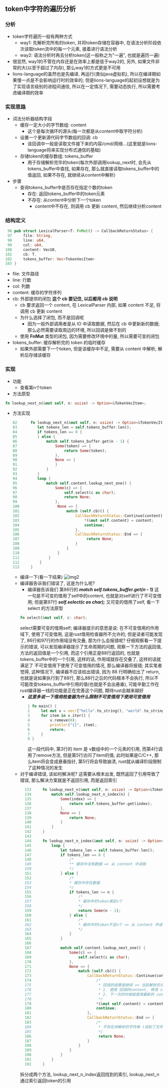 ## token中字符的遍历分析
### 分析
- token字符遍历一般有两种方式
	- way1: 先解析完所有的token, 并将token存储在容器中, 在语法分析阶段依次读取token流中的每一个元素, 接着进行语法分析
	- way2: 语法分析时再去分析token(这一般称之为"一遍", 也就是遍历一遍)
- 很显然, way1的不管在内存还是在效率上都是低于way2的, 另外, 如果文件非常的大(以至于超过了内存), 那么way1的方式更是不可用
- lions-language的虽然也是先编译, 再运行(类似java虚拟机), 所以在编译期如果慢一点是不会影响运行时的效率的; 但是lions-language的起初设想就是为了实现语言级别的进程间通信, 所以在一定情况下, 需要动态执行, 所以需要考虑编译期的效率

### 实现思路
- 词法分析器结构字段
	- 缓存一定大小的字节数组: content
		- 这个是每次循环的源头(每一次都是从content中取字符分析)
	- 设置一个更新源代码字节数组的回调: cb
		- 该回调中一般是读取文件接下来的内容/cmd/网络...(这里就是lions-language将来实现分布式通信的基础)
	- 存储token的缓存数组: tokens_buffer
		- 用于存储解析完毕的token(每次外部调用lookup_next时, 会先从tokens_buffer中查找, 如果存在, 那么就直接读取tokens_buffer中的值返回, 如果不存在, 就继续从content中解析)
- 步骤
	- 查询tokens_buffer中是否存在指定个数的token
		- 存在: 返回tokens_buffer中的token元素
		- 不存在: 从content中分析下一个token
			- content中不存在, 则调用 cb 更新 content, 然后继续分析content

### 结构定义
```rust
 96 pub struct LexicalParser<T: FnMut() -> CallbackReturnStatus> {
 97     file: String,
 98     line: u64,
 99     col: u64,
100     content: VecU8,
101     cb: T,
102     tokens_buffer: Vec<TokenVecItem>
103 }
```
- file: 文件路径
- line: 行数
- col: 列数
- content: 缓存的字符序列
- cb: 外部提供的闭包 **这个 cb 要记住, 以后都用 cb 说明**
	- cb 要求返回一个 content, 在 LexicalParser 内部, 如果 content 不足, 将调用 cb 更新 content
	- 为什么选择了闭包, 而不是回调呢
		* 因为一般外部调用者是从 IO 中读取数据, 然后在 cb 中更新新的数据; 那么必然需要读取周边的环境, 所以回调是做不到的
	- 使用 **FnMut** 类型的闭包, 因为需要修改环境中的量, 所以需要可变的闭包
- tokens_buffer: 缓存解析完的 token 的临时缓存
	- 如果外部需要下一个token, 但是该缓存中不足, 需要从 content 中解析, 解析后存储该缓存

### 实现
- 功能
	- 查看第n个token
- 方法原型
```rust
fn lookup_next_n(&mut self, n: usize) -> Option<&TokenVecItem>;
```
- 方法实现
	```rust
	82	    fn lookup_next_n(&mut self, n: usize) -> Option<&TokenVecItem> {
	83         let tokens_len = self.tokens_buffer.len();
	84         if tokens_len == 0 {
	85         } else {
	86             match self.tokens_buffer.get(n - 1) {
	87                 Some(token) => {
	88                     return Some(token);
	89                 },
	90                 None => {
	91                 }
	92             }
	93         }
	94         loop {
	95             match self.content.lookup_next_one() {
	96                 Some(c) => {
	97                     self.select(c as char);
	98                     return None;
	99                 },
	100                 None => {
	101                     match (self.cb)() {
	102                         CallbackReturnStatus::Continue(content) => {
	103                             *(&mut self.content) = content;
	104                             continue;
	105                         },
	106                         CallbackReturnStatus::End => {
	107                              return None;
	108                         }
	109                     }
	110                 }
	111             }
	112         }
	113     }
	```
	- 编译一下(看一下结果)
	![img2](images/img2.png)
	- 编译器告诉我们错误了, 这是为什么呢?
		- 编译器告诉我们 第86行的 ***match self.tokens_buffer.get(n - 1)*** 这一句是不可变的借用了self中的content, 也就是对self进行了不可变借用; 但是第97行 ***self.select(c as char);*** 又可变的借用了self, 看一下 select 的方法原型
		```rust
		fn select(&mut self, c: char);
		```
		select需要可变的借用self; 编译器提示的意思是说: 在不可变借用的作用域下, 使用了可变借用, 这是rust借用检查器所不允许的; 但是读者可能发现了, 86行和97行的作用域没有交叠, 那为什么会报错呢? 仔细观察看一下提示的错误, 可以发现编译器提示了生命周期的问题, 观察一下方法的返回值, 方法的返回值是一个引用, 而这个引用正是88行返回的, 也就是tokens_buffer中的一个引用, 这样的话, 作用域就存在交叠了, 这样的话就满足了 不可变借用下使用了可变借用的情况, 那么编译器将报错; 其实笔者觉得, 这种情况下, 编译器不应该给出错误, 因为 88 行明确给出了 return, 也就是说如果执行到了88行, 那么88行之后的代码根本不会执行, 所以不可能改变tokens_buffer中引用的值(也就是不会出悬垂), 可能辛勤工作在rust编译器一线的功能是正在完善这个问题, 期待rust会越来越好
		- ***这里多说一下借用检查器为什么限制不可变借用下使用可变借用***
			```rust
			1 fn main() { 
			2     let mut v = vec!["hello".to_string(), "world".to_string()];
			3     for item in v.iter() {
			4         v.remove(0);
			5         println!("{}", item);
			6         return;
			7     }
			8 }
			```
			这一段代码中, 第3行的 item 是 v数组中的一个元素的引用, 而第4行调用了remove方法, 但是第5行访问了item的值, 此时如果是C/C++, 那么item将会变成悬垂指针, 第5行将会导致崩溃, rust就从编译阶段限制了这种情况的发生
	- 对于编译错误, 该如何解决呢? 这需要从根本出发, 既然返回了引用导致了错误, 那么解决方案就是不返回引用, 而是返回索引
		```rust
		  133	  fn lookup_next_n(&mut self, n: usize) -> Option<&TokenVecItem> {
		  134         match self.lookup_next_n_index(n) {
		  135             Some(index) => {
		  136                 return self.tokens_buffer.get(index);
		  137             },
		  138             None => {
		  139                 return None;
		  140             }
		  141         }
		  142     }
		  143 
		  144     fn lookup_next_n_index(&mut self, n: usize) -> Option<usize> {
		  145         loop {
		  146             let tokens_len = self.tokens_buffer.len();
		  147             if tokens_len == 0 {
		  148                 /*
		  149                 ** 缓存中没有数据 => 从 content 中读取
		  150                 */
		  151             } else {
		  152                 /*
		  153                 * 缓存中存在数据
		  154                 */
		  155                 if tokens_len >= n {
		  156                     /*
		  157                     * 缓存中的token满足n个
		  158                     */
		  159                     return Some(n - 1);
		  160                 } else {
		  161                     /*
		  162                     * 缓存中的token不足n个 => 从 content 中读取
		  163                     */
		  164                 }
		  165             }
		  166 
		  167             match self.content.lookup_next_one() {
		  168                 Some(c) => {
		  169                     self.select(c as char);
		  170                 },
		  171                 None => {
		  172                     match (self.cb)() {
		  173                         CallbackReturnStatus::Continue(content) => {
		  174                             /*
		  175                              * 回调的结果是继续 => 当前解析的文件还存在待解析的字符串
		  176                              * 1. 使用 回调的content, 修改 self.content
		  177                              * 2. 下一次的时候就是用最新的 content 循环
		  178                              */
		  179                             *(&mut self.content) = content;
		  180                             continue;
		  181                         },
		  182                         CallbackReturnStatus::End => {
		  183                             /*
		  184                              * 不存在待解析的字符串 (读到了文件的最尾部)
		  185                              */
		  186                              return None;
		  187                         }
		  188                     }
		  189                 }
		  190             }
		  191         }
		  192     }
		```
		拆分成两个方法, lookup_next_n_index返回找到的索引, lookup_next_n通过索引返回token的引用

